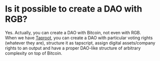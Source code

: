 # Is it possible to create a DAO with RGB?

Yes. Actually, you can create a DAO with Bitcoin, not even with RGB.   
When we have [Taproot](https://bitcoinops.org/en/topics/taproot/), you can create a DAO with particular voting rights \(whatever they are\), structure it as tapscript, assign digital assets/company rights to an output and have a proper DAO-like structure of arbitrary complexity on top of Bitcoin.

